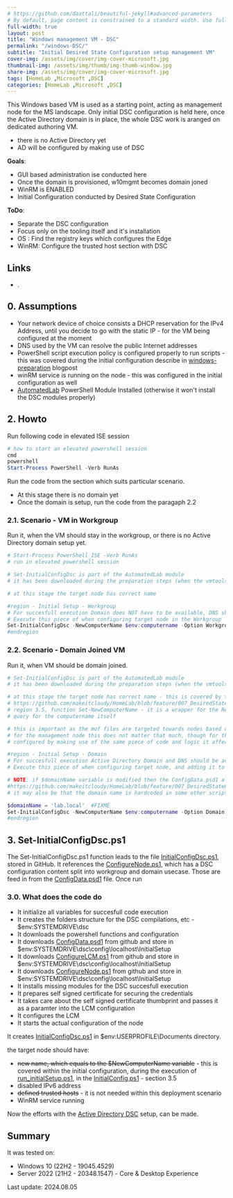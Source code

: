 ```yaml
---
# https://github.com/daattali/beautiful-jekyll#advanced-parameters
# By default, page content is constrained to a standard width. Use full-width: true to allow the content to span the entire width of the window.
full-width: true
layout: post
title: "Windows management VM - DSC"
permalink: "/windows-DSC/"
subtitle: "Initial Desired State Configuration setup management VM"
cover-img: /assets/img/cover/img-cover-microsoft.jpg
thumbnail-img: /assets/img/thumb/img-thumb-window.jpg
share-img: /assets/img/cover/img-cover-microsoft.jpg
tags: [HomeLab ,Microsoft ,DSC]
categories: [HomeLab ,Microsoft ,DSC]
---
```

This Windows based VM is used as a starting point, acting as management node for the MS landscape. Only initial DSC configuration is held here, once the Active Directory domain is in place, the whole DSC work is aranged on dedicated authoring VM.

* there is no Active Directory yet
* AD will be configured by making use of DSC

**Goals**:

* GUI based administration ise conducted here
* Once the domain is provisioned, w10mgmt becomes domain joned
* WinRM is ENABLED
* Initial Configuration conducted by Desired State Configuration

**ToDo**:

* Separate the DSC configuration
* Focus only on the tooling itself and it's installation
* OS   : Find the registry keys which configures the Edge
* WinRM: Configure the trusted host section with DSC

## Links

* .

## 0. Assumptions

* Your network device of choice consists a DHCP reservation for the IPv4 Address, until you decide to go with the static IP - for the VM being configured at the moment
* DNS used by the VM can resolve the public Internet addresses
* PowerShell script execution policy is configured properly to run scripts - this was covered during the initial configuration describe in [windows-preparation](https://makeitcloudy.pl/windows-preparation/) blogpost
* winRM service is running on the node - this was configured in the initial configuration as well
* [AutomatedLab](https://github.com/makeitcloudy/AutomatedLab/tree/main) PowerShell Module Installed (otherwise it won't install the DSC modules properly)

## 2. Howto

Run following code in elevated ISE session

```powershell
# how to start an elevated powershell session
cmd
powershell
Start-Process PowerShell -Verb RunAs
```

Run the code from the section which suits particular scenario.

* At this stage there is no domain yet
* Once the domain is setup, run the code from the paragaph 2.2

### 2.1. Scenario - VM in Workgroup

Run it, when the VM should stay in the workgroup, or there is no Active Directory domain setup yet.

```powershell
# Start-Process PowerShell_ISE -Verb RunAs
# run in elevated powershell session

# Set-InitialConfigDsc is part of the AutomatedLab module
# it has been downloaded during the preparation steps (when the vmtools were installed)

# at this stage the target node has correct name

#region - Initial Setup - Workgroup
# For succesfull execution Domain does NOT have to be available, DNS should resolve public domains
# Execute this piece of when configuring target node in the Workgroup
Set-InitialConfigDsc -NewComputerName $env:computername -Option Workgroup -Verbose
#endregion

```

### 2.2. Scenario - Domain Joined VM

Run it, when VM should be domain joined.

```powershell
# Set-InitialConfigDsc is part of the AutomatedLab module
# it has been downloaded during the preparation steps (when the vmtools were installed)

# at this stage the target node has correct name - this is covered by the script
# https://github.com/makeitcloudy/HomeLab/blob/feature/007_DesiredStateConfiguration/000_targetNode/InitialConfig.ps1
# region 3.5, function Set-NewComputerName - it is a wrapper for the Rename-Computer commandlet which enforce the
# query for the computername itself

# this is important as the mof files are targeted towards nodes based on the name of the vm and it's roles
# for the management node this does not matter that much, though for the subsequent VM's which are
# configured by making use of the same piece of code and logic it affects the proper execution of the code

#region - Initial Setup - Domain
# For succesfull execution Active Directory Domain and DNS should be available
# Execute this piece of when configuring target node, and adding it to the domain

# NOTE: if $domainName variable is modified then the ConfigData.psd1 also has to be ammended accordingly
#https://github.com/makeitcloudy/HomeLab/blob/feature/007_DesiredStateConfiguration/000_initialConfig/ConfigData.psd1
# it may also be that the domain name is hardcoded in some other scripts - figuring this out and ammending is trivial task

$domainName = 'lab.local'  #FIXME
Set-InitialConfigDsc -NewComputerName $env:computername -Option Domain -DomainName $domainName -Verbose
#endregion
```

## 3. Set-InitialConfigDsc.ps1

The Set-InitialConfigDsc.ps1 function leads to the file [InitialConfigDsc.ps1](https://raw.githubusercontent.com/makeitcloudy/HomeLab/feature/007_DesiredStateConfiguration/000_targetNode/InitialConfigDsc.ps1), stored in GitHub. It references the [ConfigureNode.ps1](https://raw.githubusercontent.com/makeitcloudy/HomeLab/feature/007_DesiredStateConfiguration/000_initialConfig/ConfigureNode.ps1), which has a DSC configuration content split into workgroup and domain usecase. Those are feed in from the [ConfigData.psd1](https://raw.githubusercontent.com/makeitcloudy/HomeLab/feature/007_DesiredStateConfiguration/000_initialConfig/ConfigData.psd1) file. Once run

### 3.0. What does the code do

* It initialize all variables for succesfull code execution
* It creates the folders structure for the DSC compilations, etc - $env:SYSTEMDRIVE\dsc
* It downloads the powershell functions and configuration
* It downloads [ConfigData.psd1](https://raw.githubusercontent.com/makeitcloudy/HomeLab/feature/007_DesiredStateConfiguration/000_initialConfig/ConfigData.psd1) from github and store in $env:SYSTEMDRIVE\dsc\config\localhost\InitialSetup
* It downloads [ConfigureLCM.ps1](https://raw.githubusercontent.com/makeitcloudy/HomeLab/feature/007_DesiredStateConfiguration/000_initialConfig/ConfigureLCM.ps1) from github and store in $env:SYSTEMDRIVE\dsc\config\localhost\InitialSetup
* It downloads [ConfigureNode.ps1](https://raw.githubusercontent.com/makeitcloudy/HomeLab/feature/007_DesiredStateConfiguration/000_initialConfig/ConfigureNode.ps1) from github and store in $env:SYSTEMDRIVE\dsc\config\localhost\InitialSetup
* It installs missing modules for the DSC succesfull execution
* It prepares self signed certificate for securing the credentials
* It takes care about the self signed certificate thumbprint and passes it as a paramter into the LCM configuration
* It configures the LCM
* It starts the actual configuration of the node

It creates [InitialConfigDsc.ps1](https://raw.githubusercontent.com/makeitcloudy/HomeLab/feature/007_DesiredStateConfiguration/000_targetNode/InitialConfigDsc.ps1) in $env:USERPROFILE\Documents directory.

the target node should have:

* ~~new name, which equals to the $NewComputerName variable~~ - this is covered within the initial configuration, during the execution of [run_initialSetup.ps1](https://raw.githubusercontent.com/makeitcloudy/HomeLab/feature/007_DesiredStateConfiguration/_blogPost/windows-preparation/run_initialSetup.ps1), in the [InitialConfig.ps1](https://raw.githubusercontent.com/makeitcloudy/HomeLab/feature/007_DesiredStateConfiguration/000_targetNode/InitialConfig.ps1) - section 3.5
* disabled IPv6 address
* ~~defined trusted hosts~~ - it is not needed within this deployment scenario
* WinRM service running

Now the efforts with the [Active Directory DSC](https://makeitcloudy.pl/active-directory-DSC/) setup, can be made.

## Summary

It was tested on:

* Windows 10 (22H2 - 19045.4529)
* Server 2022 (21H2 - 20348.1547) - Core & Desktop Experience

Last update: 2024.08.05
